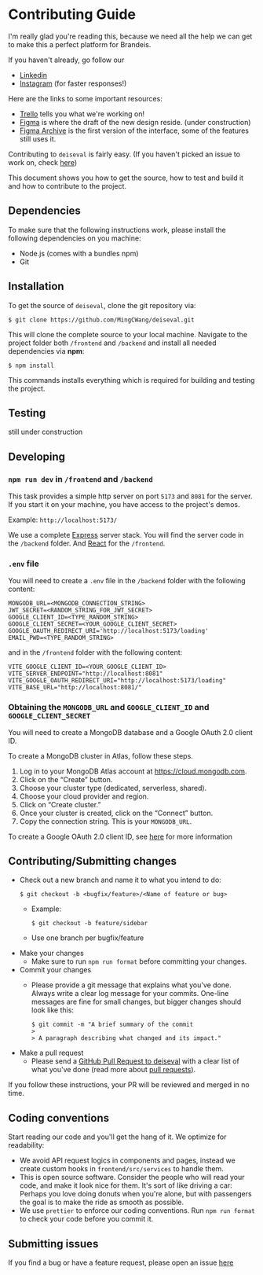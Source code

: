 # Contributing Guide

I'm really glad you're reading this, because we need all the help we can get to make this a perfect platform for Brandeis.

If you haven't already, go follow our 

  * [Linkedin](https://www.linkedin.com/company/deiseval/) 
  * [Instagram](https://www.instagram.com/deis_eval/) (for faster responses!)

Here are the links to some important resources:

  * [Trello](https://trello.com/b/bx6rja3O/deis-course-evaluation) tells you what we're working on!
  * [Figma](https://www.figma.com/file/aZmhk3pPxpaw6U8HvfMflz/deiseval?type=design&mode=design&t=VIeafslIWMOlRgKJ-0) is where the draft of the new design reside. (under construction)
  * [Figma Archive](https://www.figma.com/file/lMYyNOptCmZb5JlYXmKkif/CourseEvaluation?type=design&node-id=0-1&mode=design&t=xekzqwc36H9CNiwg-0) is the first version of the interface, some of the features still uses it.



Contributing to `deiseval` is fairly easy. (If you haven't picked an issue to work on, check [here](https://github.com/MingCWang/deiseval/issues))

This document shows you how to get the source, how to test and build it and how to contribute to the project.

## Dependencies

To make sure that the following instructions work, please install the following dependencies
on you machine:

- Node.js (comes with a bundles npm)
- Git

## Installation

To get the source of `deiseval`, clone the git repository via:

````
$ git clone https://github.com/MingCWang/deiseval.git
````

This will clone the complete source to your local machine. Navigate to the project folder both `/frontend` and `/backend`
and install all needed dependencies via **npm**:

````
$ npm install
````

This commands installs everything which is required for building and testing the project.

## Testing
still under construction

## Developing

### `npm run dev` in `/frontend` and `/backend`
This task provides a simple http server on port `5173` and `8081` for the server. If you start it on your machine, you have access to the project's demos.

Example: `http://localhost:5173/`

We use a complete [Express](http://expressjs.com/) server stack. You will
find the server code in the `/backend` folder. And [React](https://react.dev/) for the `/frontend`.

### `.env` file

You will need to create a `.env` file in the `/backend` folder with the following content:

````.env
MONGODB_URL=<MONGODB_CONNECTION_STRING>
JWT_SECRET=<RANDOM_STRING_FOR_JWT_SECRET>
GOOGLE_CLIENT_ID=<TYPE_RANDOM_STRING>
GOOGLE_CLIENT_SECRET=<YOUR_GOOGLE_CLIENT_SECRET>
GOOGLE_OAUTH_REDIRECT_URI='http://localhost:5173/loading'
EMAIL_PWD=<TYPE_RANDOM_STRING>
````

and in the `/frontend` folder with the following content: 

````.env
VITE_GOOGLE_CLIENT_ID=<YOUR_GOOGLE_CLIENT_ID>
VITE_SERVER_ENDPOINT="http://localhost:8081"
VITE_GOOGLE_OAUTH_REDIRECT_URI="http://localhost:5173/loading"
VITE_BASE_URL="http://localhost:8081/"
````

### Obtaining the `MONGODB_URL` and `GOOGLE_CLIENT_ID` and `GOOGLE_CLIENT_SECRET`

You will need to create a MongoDB database and a Google OAuth 2.0 client ID.

To create a MongoDB cluster in Atlas, follow these steps.

1. Log in to your MongoDB Atlas account at 
https://cloud.mongodb.com.
2. Click on the “Create” button.
3. Choose your cluster type (dedicated, serverless, shared).
4. Choose your cloud provider and region.
5. Click on “Create cluster.”
6. Once your cluster is created, click on the “Connect” button.
7. Copy the connection string. This is your `MONGODB_URL`.


To create a Google OAuth 2.0 client ID, see [here](https://developers.google.com/identity/protocols/oauth2) for more information


## Contributing/Submitting changes

- Check out a new branch and name it to what you intend to do:
 	````
    $ git checkout -b <bugfix/feature>/<Name of feature or bug>
    ````
  - Example:
   	````
    $ git checkout -b feature/sidebar
    ````
   
  - Use one branch per bugfix/feature
- Make your changes
  - Make sure to run `npm run format` before committing your changes.
- Commit your changes
  - Please provide a git message that explains what you've done.
	Always write a clear log message for your commits. One-line messages are fine for small changes, but bigger changes should look like this:

		$ git commit -m "A brief summary of the commit
		> 
		> A paragraph describing what changed and its impact."
- Make a pull request
	- Please send a [GitHub Pull Request to deiseval](https://github.com/MingCWang/deiseval/compare) with a clear list of what you've done (read more about [pull requests](https://docs.github.com/en/pull-requests/collaborating-with-pull-requests/proposing-changes-to-your-work-with-pull-requests/about-pull-requests)). 

If you follow these instructions, your PR will be reviewed and merged in no time.

## Coding conventions

Start reading our code and you'll get the hang of it. We optimize for readability:

  * We avoid API request logics in components and pages, instead we create custom hooks in `frontend/src/services` to handle them.
  * This is open source software. Consider the people who will read your code, and make it look nice for them. It's sort of like driving a car: Perhaps you love doing donuts when you're alone, but with passengers the goal is to make the ride as smooth as possible.
  * We use `prettier` to enforce our coding conventions. Run `npm run format` to check your code before you commit it.


## Submitting issues

If you find a bug or have a feature request, please open an issue [here](https://github.com/MingCWang/deiseval/issues/new?assignees=&labels=&projects=&template=bug_report.md&title=)

